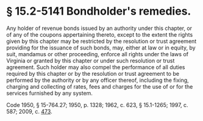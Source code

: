 # § 15.2-5141 Bondholder's remedies.

<p>Any holder of revenue bonds issued by an authority under this chapter, or of any of the coupons appertaining thereto, except to the extent the rights given by this chapter may be restricted by the resolution or trust agreement providing for the issuance of such bonds, may, either at law or in equity, by suit, mandamus or other proceeding, enforce all rights under the laws of Virginia or granted by this chapter or under such resolution or trust agreement. Such holder may also compel the performance of all duties required by this chapter or by the resolution or trust agreement to be performed by the authority or by any officer thereof, including the fixing, charging and collecting of rates, fees and charges for the use of or for the services furnished by any system.</p><p>Code 1950, § 15-764.27; 1950, p. 1328; 1962, c. 623, § 15.1-1265; 1997, c. 587; 2009, c. <a href='http://lis.virginia.gov/cgi-bin/legp604.exe?091+ful+CHAP0473'>473</a>.</p>